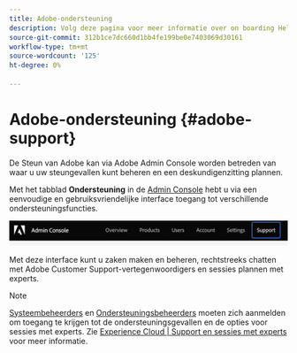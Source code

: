```yaml
---
title: Adobe-ondersteuning
description: Volg deze pagina voor meer informatie over on boarding Help Resources en Adobe Support.
source-git-commit: 312b1ce7dc660d1bb4fe199be0e7403069d30161
workflow-type: tm+mt
source-wordcount: '125'
ht-degree: 0%

---
```



# Adobe-ondersteuning {#adobe-support}

De Steun van Adobe kan via Adobe Admin Console worden betreden van waar u uw steungevallen kunt beheren en een deskundigenzitting plannen.

Met het tabblad **Ondersteuning** in de [Admin Console](https://adminconsole.adobe.com/) hebt u via een eenvoudige en gebruiksvriendelijke interface toegang tot verschillende ondersteuningsfuncties.

![afbeelding](/help/onboarding/learn-concepts/assets/support-menu.png)

Met deze interface kunt u zaken maken en beheren, rechtstreeks chatten met Adobe Customer Support-vertegenwoordigers en sessies plannen met experts.

>[!NOTE]
>[Systeembeheerders](https://helpx.adobe.com/enterprise/using/admin-roles.ug.html) en [Ondersteuningsbeheerders](https://helpx.adobe.com/enterprise/using/admin-roles.ug.html) moeten zich aanmelden om toegang te krijgen tot de ondersteuningsgevallen en de opties voor sessies met experts. Zie [Experience Cloud | Support en sessies met experts](https://helpx.adobe.com/enterprise/admin-guide.html/enterprise/using/support-for-experience-cloud.ug.html) voor meer informatie.